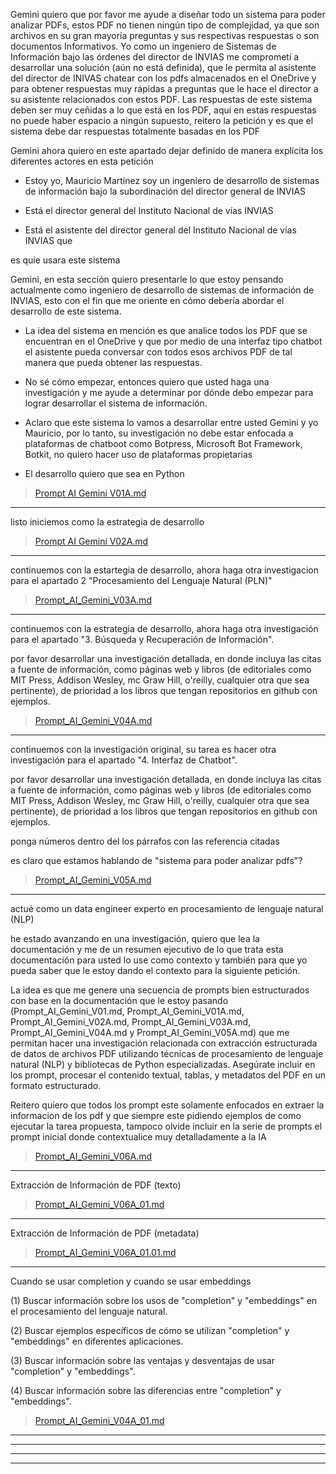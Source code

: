 Gemini quiero que por favor me ayude a diseñar todo un sistema para poder analizar PDFs, estos PDF no tienen ningún tipo de complejidad, ya que son archivos en su gran mayoría preguntas y sus respectivas respuestas o son documentos Informativos. Yo como un ingeniero de Sistemas de Información bajo las órdenes del director de INVIAS me comprometí a desarrollar una solución (aún no está definida), que le permita al asistente del director de INIVAS chatear con los pdfs almacenados en el OneDrive y para obtener respuestas muy rápidas a preguntas que le hace el director a su asistente relacionados con estos PDF. Las respuestas de este sistema deben ser muy ceñidas a lo que está en los PDF, aquí en estas respuestas no puede haber espacio a ningún supuesto, reitero la petición y es que el sistema debe dar respuestas totalmente basadas en los PDF

Gemini ahora quiero en este apartado dejar definido de manera explícita los diferentes actores en esta petición

- Estoy yo, Mauricio Martínez soy un ingeniero de desarrollo de sistemas de información bajo la subordinación del director general de INVIAS

- Está el director general del Instituto Nacional de vías INVIAS

- Está el asistente del director general del Instituto Nacional de vías INVIAS que 

es quie usara este sistema

Gemini, en esta sección quiero presentarle lo que estoy pensando actualmente como ingeniero de desarrollo de sistemas de información de INVIAS, esto con el fin que me oriente en cómo debería abordar el desarrollo de este sistema.

- La idea del sistema en mención es que analice todos los PDF que se encuentran en el OneDrive y que por medio de una interfaz tipo chatbot el asistente pueda conversar con todos esos archivos PDF de tal manera que pueda obtener las respuestas.

- No sé cómo empezar, entonces quiero que usted haga una investigación y me ayude a determinar por dónde debo empezar para lograr desarrollar el sistema de información.

- Aclaro que este sistema lo vamos a desarrollar entre usted Gemini y yo Mauricio, por lo tanto, su investigación no debe estar enfocada a plataformas de chatboot como Botpress, Microsoft Bot Framework‍, Botkit‍, no quiero hacer uso de plataformas propietarias

- El desarrollo quiero que sea en Python

> [Prompt AI Gemini V01A.md](./Prompt_AI_Gemini_V01A.md)

---
listo iniciemos como la estrategia de desarrollo 

> [Prompt AI Gemini V02A.md](./Prompt_AI_Gemini_V02A.md/)

---
continuemos con la estartegia de desarrollo, ahora haga otra investigacion para el apartado 2 "Procesamiento del Lenguaje Natural (PLN)" 

> [Prompt_AI_Gemini_V03A.md](./Prompt_AI_Gemini_V03A.md)

---
continuemos con la estrategia de desarrollo, ahora haga otra investigación para el apartado "3. Búsqueda y Recuperación de Información".

por favor desarrollar una investigación detallada, en donde incluya las citas a fuente de información, como páginas web y libros (de editoriales como MIT Press, Addison Wesley, mc Graw Hill, o'reilly, cualquier otra que sea pertinente), de prioridad a los libros que tengan repositorios en github con ejemplos. 

> [Prompt_AI_Gemini_V04A.md](./Prompt_AI_Gemini_V04A.md)

---
continuemos con la investigación original, su tarea es hacer otra investigación para el apartado "4. Interfaz de Chatbot".


por favor desarrollar una investigación detallada, en donde incluya las citas a fuente de información, como páginas web y libros (de editoriales como MIT Press, Addison Wesley, mc Graw Hill, o'reilly, cualquier otra que sea pertinente), de prioridad a los libros que tengan repositorios en github con ejemplos.

ponga números dentro del los párrafos con las referencia citadas 

es claro que estamos hablando de "sistema para poder analizar pdfs"?

> [Prompt_AI_Gemini_V05A.md](./Prompt_AI_Gemini_V05A.md)

---
actué como un data engineer experto en procesamiento de lenguaje natural (NLP)

he estado avanzando en una investigación, quiero que lea la documentación y me de un resumen ejecutivo de lo que trata esta documentación para usted lo use como contexto y también para que yo pueda saber que le estoy dando el contexto para la siguiente petición.

La idea es que me genere una secuencia de prompts bien estructurados con base en la documentación que le estoy pasando (Prompt_AI_Gemini_V01.md, Prompt_AI_Gemini_V01A.md, Prompt_AI_Gemini_V02A.md, Prompt_AI_Gemini_V03A.md, Prompt_AI_Gemini_V04A.md y Prompt_AI_Gemini_V05A.md) que me permitan hacer una investigación relacionada con extracción estructurada de datos de archivos PDF utilizando técnicas de procesamiento de lenguaje natural (NLP) y bibliotecas de Python especializadas. Asegúrate incluir en los prompt, procesar el contenido textual, tablas, y metadatos del PDF en un formato estructurado. 

Reitero quiero que todos los prompt este solamente enfocados en extraer la informacion de los pdf y que siempre este pidiendo ejemplos de como ejecutar la tarea propuesta, tampoco olvide incluir en la serie de prompts el prompt inicial donde contextualice muy detalladamente a la IA

> [Prompt_AI_Gemini_V06A.md](./Prompt_AI_Gemini_V06A.md)

---

Extracción de Información de PDF (texto)
> [Prompt_AI_Gemini_V06A_01.md](./Prompt_AI_Gemini_V06A_01.md)

---

Extracción de Información de PDF (metadata) 
> [Prompt_AI_Gemini_V06A_01.01.md](./Prompt_AI_Gemini_V06A_01.01.md)

---

Cuando se usar completion y cuando se usar embeddings

(1) Buscar información sobre los usos de "completion" y "embeddings" en el procesamiento del lenguaje natural.

(2) Buscar ejemplos específicos de cómo se utilizan "completion" y "embeddings" en diferentes aplicaciones.

(3) Buscar información sobre las ventajas y desventajas de usar "completion" y "embeddings".

(4) Buscar información sobre las diferencias entre "completion" y "embeddings".

> [Prompt_AI_Gemini_V04A_01.md](./Prompt_AI_Gemini_V04A_01.md)

---




> []()
---




> []()
---




> []()
---




> []()